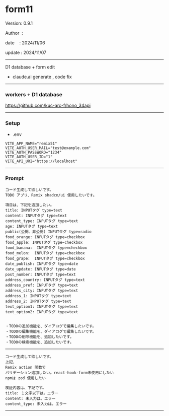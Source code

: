 ﻿# form11

 Version: 0.9.1

 Author  :

 date    : 2024/11/06

 update  : 2024/11/07

***

D1 database + form edit

* claude.ai generate , code fix

***
### workers + D1 database

https://github.com/kuc-arc-f/hono_34api

***
### Setup
* .env

```
VITE_APP_NAME="remix51"
VITE_AUTH_USER_MAIL="test@example.com"
VITE_AUTH_PASSWORD="1234"
VITE_AUTH_USER_ID="1"
VITE_API_URI="https://localhost"
```


***
### Prompt

```
コード生成して欲しいです。
TODO アプリ、Remix shadcn/ui 使用したいです。

項目は、下記を追加したい。
title: INPUTタグ type=text
content: INPUTタグ type=text
content_type: INPUTタグ type=text
age: INPUTタグ type=text
public(公開、非公開) INPUTタグ type=radio
food_orange: INPUTタグ type=checkbox
food_apple: INPUTタグ type=checkbox
food_banana:  INPUTタグ type=checkbox
food_melon:  INPUTタグ type=checkbox
food_grape:  INPUTタグ type=checkbox
date_publish: INPUTタグ type=date
date_update: INPUTタグ type=date
post_number: INPUTタグ type=text
address_country: INPUTタグ type=text
address_pref: INPUTタグ type=text
address_city: INPUTタグ type=text
address_1: INPUTタグ type=text
address_2: INPUTタグ type=text
text_option1: INPUTタグ type=text
text_option2: INPUTタグ type=text


・TODOの追加機能を、ダイアログで編集したいです。
・TODOの編集機能を、ダイアログで編集したいです。
・TODOの削除機能を、追加したいです。
・TODOの検索機能を、追加したいです。

```

***
```
コード生成して欲しいです。
上記、
Remix action 関数で
バリデーション追加したい。react-hook-form未使用にしたい
npmは zod 使用したい

検証内容は、下記です。
title: １文字以下は。エラー
content: 未入力は。エラー
content_type: 未入力は。エラー

```


***
